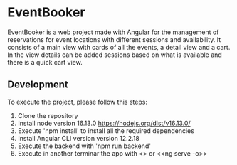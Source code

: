 # EventBooker

EventBooker is a web project made with Angular for the management of reservations for event locations with different sessions and availability.
It consists of a main view with cards of all the events, a detail view and a cart. In the view details can be added sessions based on what is available and there is a quick cart view.

## Development
To execute the project, please follow this steps:
  1. Clone the repository
  2. Install node version 16.13.0 https://nodejs.org/dist/v16.13.0/
  2. Execute 'npm install' to install all the required dependencies
  3. Install Angular CLI version version 12.2.18
  4. Execute the backend with 'npm run backend'
  5. Execute in another terminar the app with <<npm start>> or <<ng serve -o>>


